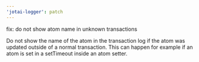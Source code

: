 ```yaml
---
'jotai-logger': patch
---
```


fix: do not show atom name in unknown transactions

Do not show the name of the atom in the transaction log if the atom was
updated outside of a normal transaction. This can happen for example if
an atom is set in a setTimeout inside an atom setter.
